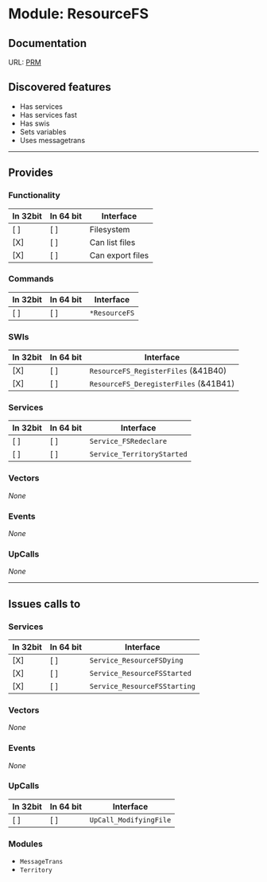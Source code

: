 # Module: ResourceFS

## Documentation

URL: [PRM](http://www.riscos.com/support/developers/prm/resourcefs.html)

## Discovered features


* Has services
* Has services fast
* Has swis
* Sets variables
* Uses messagetrans

---

## Provides

### Functionality

| In 32bit | In 64 bit | Interface |
|----------|-----------|-----------|
| [ ]      | [ ]       | Filesystem |
| [X]      | [ ]       | Can list files |
| [X]      | [ ]       | Can export files |


### Commands


| In 32bit | In 64 bit | Interface |
|----------|-----------|-----------|
| [ ]      | [ ]       | `*ResourceFS` |


### SWIs


| In 32bit | In 64 bit | Interface |
|----------|-----------|-----------|
| [X]      | [ ]       | `ResourceFS_RegisterFiles` (&41B40) |
| [X]      | [ ]       | `ResourceFS_DeregisterFiles` (&41B41) |


### Services


| In 32bit | In 64 bit | Interface |
|----------|-----------|-----------|
| [ ]      | [ ]       | `Service_FSRedeclare` |
| [ ]      | [ ]       | `Service_TerritoryStarted` |


### Vectors


*None*


### Events


*None*


### UpCalls


*None*


---

## Issues calls to

### Services


| In 32bit | In 64 bit | Interface |
|----------|-----------|-----------|
| [X]      | [ ]       | `Service_ResourceFSDying` |
| [X]      | [ ]       | `Service_ResourceFSStarted` |
| [X]      | [ ]       | `Service_ResourceFSStarting` |


### Vectors


*None*


### Events


*None*


### UpCalls


| In 32bit | In 64 bit | Interface |
|----------|-----------|-----------|
| [ ]      | [ ]       | `UpCall_ModifyingFile` |


### Modules


* `MessageTrans`
* `Territory`


